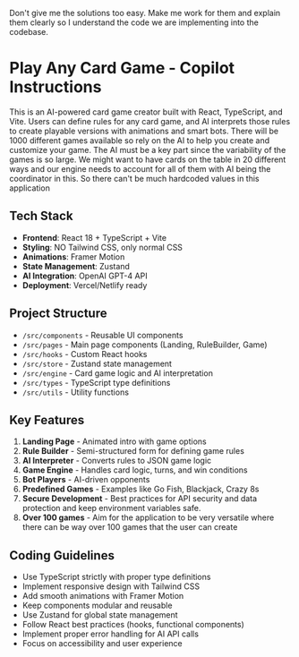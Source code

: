 <!-- Use this file to provide workspace-specific custom instructions to Copilot. For more details, visit https://code.visualstudio.com/docs/copilot/copilot-customization#_use-a-githubcopilotinstructionsmd-file -->

Don't give me the solutions too easy. Make me work for them and explain them clearly so I understand the code we are implementing into the codebase. 

# Play Any Card Game - Copilot Instructions

This is an AI-powered card game creator built with React, TypeScript, and Vite. Users can define rules for any card game, and AI interprets those rules to create playable versions with animations and smart bots. There will be 1000 different games available so rely on the AI to help you create and customize your game. The AI must be a key part since the variability of the games is so large. We might want to have cards on the table in 20 different ways and our engine needs to account for all of them with AI being the coordinator in this. So there can't be much hardcoded values in this application

## Tech Stack
- **Frontend**: React 18 + TypeScript + Vite
- **Styling**: NO Tailwind CSS, only normal CSS
- **Animations**: Framer Motion
- **State Management**: Zustand
- **AI Integration**: OpenAI GPT-4 API
- **Deployment**: Vercel/Netlify ready

## Project Structure
- `/src/components` - Reusable UI components
- `/src/pages` - Main page components (Landing, RuleBuilder, Game)
- `/src/hooks` - Custom React hooks
- `/src/store` - Zustand state management
- `/src/engine` - Card game logic and AI interpretation
- `/src/types` - TypeScript type definitions
- `/src/utils` - Utility functions

## Key Features
1. **Landing Page** - Animated intro with game options
2. **Rule Builder** - Semi-structured form for defining game rules
3. **AI Interpreter** - Converts rules to JSON game logic
4. **Game Engine** - Handles card logic, turns, and win conditions
5. **Bot Players** - AI-driven opponents
6. **Predefined Games** - Examples like Go Fish, Blackjack, Crazy 8s
7. **Secure Development** - Best practices for API security and data protection and keep environment variables safe.
8. **Over 100 games** - Aim for the application to be very versatile where there can be way over 100 games that the user can create

## Coding Guidelines
- Use TypeScript strictly with proper type definitions
- Implement responsive design with Tailwind CSS
- Add smooth animations with Framer Motion
- Keep components modular and reusable
- Use Zustand for global state management
- Follow React best practices (hooks, functional components)
- Implement proper error handling for AI API calls
- Focus on accessibility and user experience
